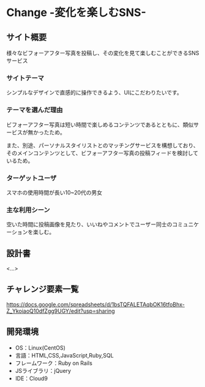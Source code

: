 # Change  -変化を楽しむSNS-

## サイト概要
様々なビフォーアフター写真を投稿し、その変化を見て楽しむことができるSNSサービス

### サイトテーマ
シンプルなデザインで直感的に操作できるよう、UIにこだわりたいです。

### テーマを選んだ理由
ビフォーアフター写真は短い時間で楽しめるコンテンツであるとともに、類似サービスが無かったため。

また、別途、パーソナルスタイリストとのマッチングサービスを構想しており、
そのメインコンテンツとして、ビフォーアフター写真の投稿フィードを検討しているため。

### ターゲットユーザ
スマホの使用時間が長い10~20代の男女

### 主な利用シーン
空いた時間に投稿画像を見たり、いいねやコメントでユーザー同士のコミュニケーションを楽しむ。

## 設計書
<...>

## チャレンジ要素一覧
https://docs.google.com/spreadsheets/d/1bsTQFALETAqbOK16tfoBhx-Z_YkoiaoQ10dfZgg9UGY/edit?usp=sharing

## 開発環境
- OS：Linux(CentOS)
- 言語：HTML,CSS,JavaScript,Ruby,SQL
- フレームワーク：Ruby on Rails
- JSライブラリ：jQuery
- IDE：Cloud9

